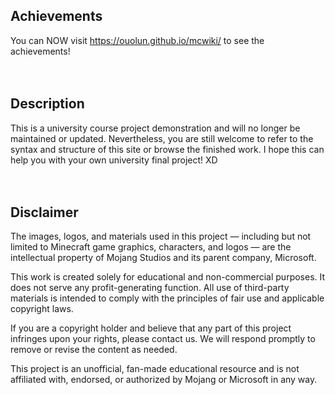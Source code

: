 ## Achievements
You can NOW visit https://ouolun.github.io/mcwiki/ to see the achievements!
<br><br><br>

## Description
This is a university course project demonstration and will no longer be maintained or updated.
Nevertheless, you are still welcome to refer to the syntax and structure of this site or 
browse the finished work. I hope this can help you with your own university final project! XD
<br><br><br>

## Disclaimer
The images, logos, and materials used in this project — including but not limited to Minecraft 
game graphics, characters, and logos — are the intellectual property of Mojang Studios and its 
parent company, Microsoft.

This work is created solely for educational and non-commercial purposes. It does not serve any 
profit-generating function. All use of third-party materials is intended to comply with the 
principles of fair use and applicable copyright laws.

If you are a copyright holder and believe that any part of  this project infringes upon your 
rights, please contact us. We will respond promptly to remove or revise the content as needed.

This project is an unofficial, fan-made educational resource and is not affiliated with, 
endorsed, or authorized by Mojang or Microsoft in any way.
